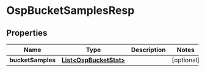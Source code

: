 # OspBucketSamplesResp

## Properties
Name | Type | Description | Notes
------------ | ------------- | ------------- | -------------
**bucketSamples** | [**List&lt;OspBucketStat&gt;**](OspBucketStat.md) |  |  [optional]
